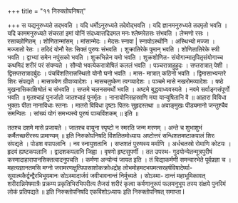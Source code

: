 +++
title = "११ निरुक्तोपनिषत्"

+++
स यद्यनुरुध्यते तद्भवति । यदि धर्मोऽनुरुध्यते तदेवोद्भवति । यदि ज्ञानमनुरुध्यते तदमृतो भवति । यदि काममनुरुध्यते संचरतां इमां योनिं संदध्यात्तदिदमल मनः श्लेष्मरेतसः संभवति । लेप्मणो रसः । रसाच्छोणितम् । शोणितान्मांसम् । मांसान्मेदः । मेदसः स्नावा | स्नावोऽस्थीनि । अस्थिभ्यो मज्जा । मज्जातो रेतः । तदिदं योनौ रेतः सिक्तं पुरुषः संभवति । शुक्रातिरेके पुमान् भवति । शोणितातिरेके स्त्री भवति । द्वाभ्यां समेन नपुंसको भवति । शुक्रभिन्नेन यमो भवति । शुक्रशोणित- संयोगान्मातृपितृसंयोगाच्च कथमिदं शरीरं परं संयम्यते । सौम्यो भवत्येकरात्रोषितं कललं भवति । पञ्चरात्राहुहुदः । सप्तरात्रात् पेशी । द्विसप्तरात्रादर्बुदः । पंचविंशतिरात्त्रस्थितो योनौ घनो भवति । मास- मात्रात् कठिनो भवति । द्विमासाभ्यन्तरे शिरः संपद्यते । मासत्रयेण ग्रीवाव्यादेशः । मासचतुष्केण त्वग्व्यादेशः । पञ्चमे मासे नखरोमव्यादेशः । षष्ठे मुखनासिकाक्षिश्रोतं च संभवति । सप्तमे चलनसमर्थो भवति । अष्टमे बुद्धयाध्यवस्यते । नवमे सर्वाङ्गसंपूर्णो भवति ॥ 
मृतश्चाहं पुनर्जातो जातश्चाहं पुनर्मृतः । नानायोनिसहस्राणि मया यान्युषितानि वै ॥ 
आहारा विविधा भुक्ताः पीता नानाविधाः स्तनाः । मातरो विविधा दृष्टाः पितरः सुहृदस्तथा ॥ अवाङ्मुखः पीड्यमानो जन्तुश्चैव समन्वितः । 
सांख्यं योगं समभ्यस्ये पुरुषं पञ्चविंशकम् ॥ इति ॥ 
 
ततश्च दशमे मासे प्रजायते । जातश्च वायुना स्पृष्टो न स्मरति जन्म मरणम् । अन्ते च शुभाशुभं कर्मैतच्छरीरस्य प्रामाण्यम् ॥ 
इति निरुकोपनिषदि विंशतितमोध्यायः 
अष्टोत्तरं सन्धिशतमष्टाकपालं शिरः संपद्यते । पोडश वपापलानि । नव स्नायुशतानि । सप्तशतं पुरुषस्य मर्माणि । अर्धचतस्रो रोमाणि कोटयः । हृदयं ह्यष्टकपलानि । द्वादशकपलानि जिह्वा । वृषणो हृष्टसुपर्णी । तत उपस्थ- गुदयोन्येतन्मूत्रपुरीषं कस्मादाहारापानसिक्तत्वादनुपचति । कर्मणा अन्योन्यं जायत इति । तं विद्याकर्मणी समन्वारभेते पूर्वप्रज्ञा च । महत्यज्ञानतमसि मग्नो जरामरणक्षुत्पिपासाशोकक्रोधद्रोह लोभमोहमदभयमत्सरहर्षविषादेर्ष्या- सूयात्मकैर्द्वन्द्वैरभिभूयमानः सोऽस्मादार्जवं जवीभावनान्तं निर्मुच्यते । सोऽस्मा- दान्तं महाभूमिकावत् शरीरान्निमेषमात्रैः प्रक्रम्य प्रकृतिभिरभिपरीत्य तैजसं शरीरं कृत्वा कर्मणानुरूपं फलमनुभूय तस्य संक्षये पुनरिमं लोकं प्रतिपद्यते ॥ 
इति निरुक्तोपनिषदि एकविंशोऽध्यायः 
इति निरुक्तोपनिषत् समाप्ता 
I 